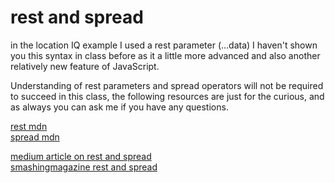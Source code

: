 # rest and spread

in the location IQ example I used a rest parameter (...data) I haven't shown you
this syntax in class before as it a little more advanced and also another
relatively new feature of JavaScript. 

Understanding of rest parameters and spread operators will not be required to succeed in this class, the following resources are just for the
curious, and as always you can ask me if you have any questions.

[rest
mdn](https://developer.mozilla.org/en/docs/Web/JavaScript/Reference/Functions/rest_parameters)  
[spread
mdn](https://developer.mozilla.org/en/docs/Web/JavaScript/Reference/Operators/Spread_operator)

[medium article on rest and spread](https://medium.com/ecmascript-2015/default-rest-spread-f3ab0d2e0a5e#.g791rbeam)  
[smashingmagazine rest and spread](https://www.smashingmagazine.com/2016/07/how-to-use-arguments-and-parameters-in-ecmascript-6/)
